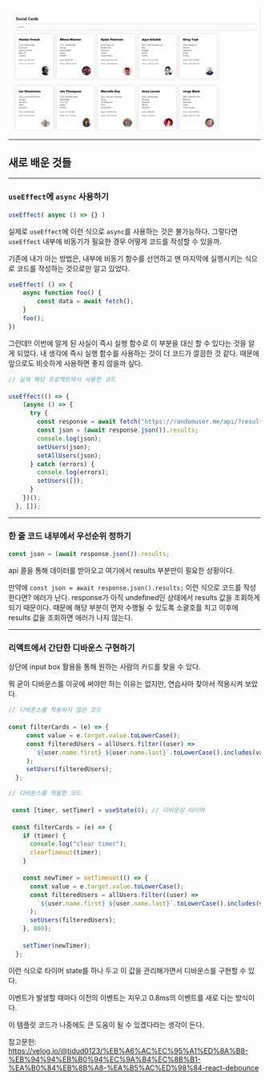 ![social_cards](./img/social_cards.jpg)

---

## 새로 배운 것들

---

### `useEffect`에 `async` 사용하기

```javascript
useEffect( async () => {} )
```

실제로 `useEffect`에 이런 식으로 `async`를 사용하는 것은 불가능하다. 그렇다면 `useEffect` 내부에 비동기가 필요한 경우 어떻게 코드를 작성할 수 있을까.

기존에 내가 아는 방법은, 내부에 비동기 함수를 선언하고 맨 마지막에 실행시키는 식으로 코드를 작성하는 것으로만 알고 있었다.

```javascript
useEffect( () => {
	async function foo() {
	    const data = await fetch();
	}
	foo();
})
```

그런데!! 이번에 알게 된 사실이 즉시 실행 함수로 이 부분을 대신 할 수 있다는 것을 알게 되었다. 내 생각에 즉시 실행 함수를 사용하는 것이 더 코드가 깔끔한 것 같다. 때문에 앞으로도 비슷하게 사용하면 좋지 않을까 싶다.

```javascript
// 실제 해당 프로젝트에서 사용한 코드

useEffect(() => {
    (async () => {
      try {
        const response = await fetch("https://randomuser.me/api/?results=10");
        const json = (await response.json()).results;
        console.log(json);
        setUsers(json);
        setAllUsers(json);
      } catch (errors) {
        console.log(errors);
        setUsers([]);
      }
    })();
  }, []);
```

---

### 한 줄 코드 내부에서 우선순위 정하기

```javascript
const json = (await response.json()).results;
```

api 콜을 통해 데이터를 받아오고 여기에서 results 부분만이 필요한 상황이다.

만약에 `const json = await response.json().results;` 이런 식으로 코드를 작성한다면? 에러가 난다.  response가 아직 undefined인 상태에서 results 값을 조회하게 되기 때문이다. 때문에 해당 부분이 먼저 수행될 수 있도록 소괄호를 치고 이후에 results 값을 조회하면 에러가 나지 않는다.

---

### 리액트에서 간단한 디바운스 구현하기

상단에 input box 활용을 통해 원하는 사람의 카드를 찾을 수 있다.

뭐 굳이 디바운스를 이곳에 써야만 하는 이유는 없지만, 연습사마 찾아서 적용시켜 보았다.

```javascript
// 디바운스를 적용하지 않은 코드

const filterCards = (e) => {
	 const value = e.target.value.toLowerCase();
     const filteredUsers = allUsers.filter((user) =>
       `${user.name.first} ${user.name.last}`.toLowerCase().includes(value)
     );
     setUsers(filteredUsers);
  };
```

```javascript
// 디바운스를 적용한 코드

 const [timer, setTimer] = useState(0); // 디바운싱 타이머
 
 const filterCards = (e) => {
    if (timer) {
      console.log("clear timer");
      clearTimeout(timer);
    }

    const newTimer = setTimeout(() => {
      const value = e.target.value.toLowerCase();
      const filteredUsers = allUsers.filter((user) =>
        `${user.name.first} ${user.name.last}`.toLowerCase().includes(value)
      );
      setUsers(filteredUsers);
    }, 800);

    setTimer(newTimer);
  };
```

이런 식으로 타이머 state를 하나 두고 이 값을 관리해가면서 디바운스를 구현할 수 있다.

이벤트가 발생할 때마다 이전의 이벤트는 지우고 0.8ms의 이벤트를 새로 다는 방식이다.

이 템플릿 코드가 나중에도 큰 도움이 될 수 있겠다라는 생각이 든다.

참고문헌: https://velog.io/@tjdud0123/%EB%A6%AC%EC%95%A1%ED%8A%B8-%EB%94%94%EB%B0%94%EC%9A%B4%EC%8B%B1-%EA%B0%84%EB%8B%A8-%EA%B5%AC%ED%98%84-react-debounce

